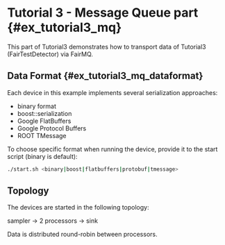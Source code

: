 # Tutorial 3 - Message Queue part {#ex_tutorial3_mq}

This part of Tutorial3 demonstrates how to transport data of Tutorial3 (FairTestDetector) via FairMQ.

## Data Format {#ex_tutorial3_mq_dataformat}

Each device in this example implements several serialization approaches:

- binary format
- boost::serialization
- Google FlatBuffers
- Google Protocol Buffers
- ROOT TMessage

To choose specific format when running the device, provide it to the start script (binary is default):

```bash
./start.sh <binary|boost|flatbuffers|protobuf|tmessage>
```

## Topology

The devices are started in the following topology:

sampler -> 2 processors -> sink

Data is distributed round-robin between processors.

